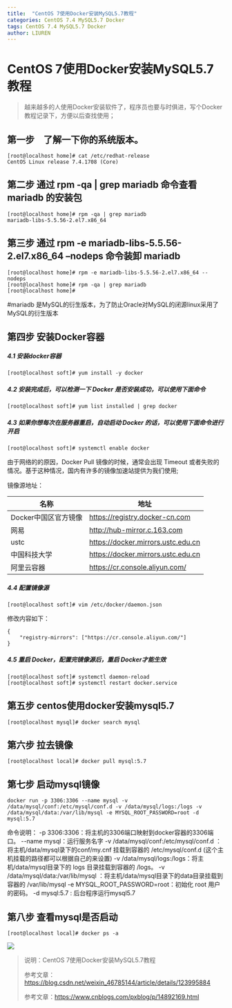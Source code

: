 ```yaml
---
title:  "CentOS 7使用Docker安装MySQL5.7教程"
categories: CentOS 7.4 MySQL5.7 Docker
tags: CentOS 7.4 MySQL5.7 Docker
author: LIUREN
---
```


# CentOS 7使用Docker安装MySQL5.7教程

> 越来越多的人使用Docker安装软件了，程序员也要与时俱进，写个Docker教程记录下，方便以后查找使用；
>



## 第一步　了解一下你的系统版本。

```
[root@localhost home]# cat /etc/redhat-release
CentOS Linux release 7.4.1708 (Core)
```



## 第二步  	通过 rpm -qa | grep mariadb 命令查看 mariadb 的安装包

```shell
[root@localhost home]# rpm -qa | grep mariadb
mariadb-libs-5.5.56-2.el7.x86_64
```



## 第三步  	通过 rpm -e mariadb-libs-5.5.56-2.el7.x86_64 –nodeps 命令装卸 mariadb

```shell
[root@localhost home]# rpm -e mariadb-libs-5.5.56-2.el7.x86_64 --nodeps
[root@localhost home]# rpm -qa | grep mariadb
[root@localhost home]# 
```

#mariadb 是MySQL的衍生版本，为了防止Oracle对MySQL的闭源linux采用了MySQL的衍生版本

## 第四步  	安装Docker容器

##### 4.1 安装docker容器

```shell
[root@localhost soft]# yum install -y docker
```

##### 4.2 安装完成后，可以检测一下 Docker 是否安装成功，可以使用下面命令

```shell
[root@localhost soft]# yum list installed | grep docker
```

##### 4.3 如果你想每次在服务器重启，自动启动 Docker 的话，可以使用下面命令进行开启

```shell
[root@localhost soft]# systemctl enable docker
```

由于网络的的原因，Docker Pull 镜像的时候，通常会出现 Timeout 或者失败的情况。基于这种情况，国内有许多的镜像加速站提供为我们使用;

镜像源地址：

| **名称**             | **地址**                           |
| -------------------- | ---------------------------------- |
| Docker中国区官方镜像 | https://registry.docker-cn.com     |
| 网易                 | http://hub-mirror.c.163.com        |
| ustc                 | https://docker.mirrors.ustc.edu.cn |
| 中国科技大学         | https://docker.mirrors.ustc.edu.cn |
| 阿里云容器           | https://cr.console.aliyun.com/     |

##### 4.4 配置镜像源

```shell
[root@localhost soft]# vim /etc/docker/daemon.json
```

修改内容如下：

```shell
{
    "registry-mirrors": ["https://cr.console.aliyun.com/"]
}
```

##### 4.5 重启 Docker，配置完镜像源后，重启 Docker才能生效

```shell
[root@localhost soft]# systemctl daemon-reload
[root@localhost soft]# systemctl restart docker.service
```



## 第五步   centos使用docker安装mysql5.7

```shell
[root@localhost mysql]# docker search mysql
```



## 第六步   拉去镜像

```shell
[root@localhost local]# docker pull mysql:5.7
```



## 第七步   启动mysql镜像

```shell
docker run -p 3306:3306 --name mysql -v /data/mysql/conf:/etc/mysql/conf.d -v /data/mysql/logs:/logs -v /data/mysql/data:/var/lib/mysql -e MYSQL_ROOT_PASSWORD=root -d mysql:5.7
```

命令说明：
-p 3306:3306：将主机的3306端口映射到docker容器的3306端口。
--name mysql：运行服务名字
-v /data/mysql/conf:/etc/mysql/conf.d ：将主机/data/mysql录下的conf/my.cnf 挂载到容器的 /etc/mysql/conf.d (这个主机挂载的路径都可以根据自己的来设置)
-v /data/mysql/logs:/logs：将主机/data/mysql目录下的 logs 目录挂载到容器的 /logs。
-v /data/mysql/data:/var/lib/mysql ：将主机/data/mysql目录下的data目录挂载到容器的 /var/lib/mysql
-e MYSQL_ROOT_PASSWORD=root：初始化 root 用户的密码。
-d mysql:5.7 : 后台程序运行mysql5.7

## 第八步   查看mysql是否启动

```shell
[root@localhost local]# docker ps -a
```

![](https://www.codepeople.cn/imges/00x150.png)

> 说明：CentOS 7使用Docker安装MySQL5.7教程
>
> 参考文章：https://blog.csdn.net/weixin_46785144/article/details/123995884
>
> 参考文章：<https://www.cnblogs.com/pxblog/p/14892169.html>

